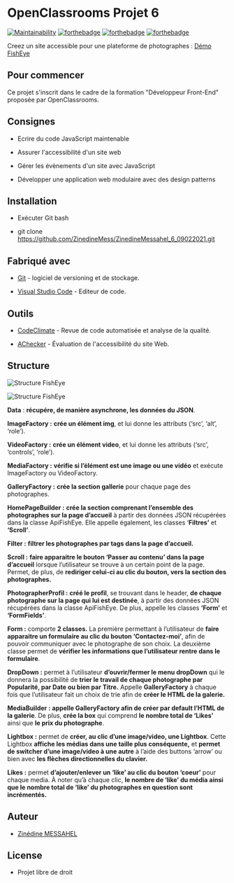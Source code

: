 

# OpenClassrooms Projet 6
[![Maintainability](https://api.codeclimate.com/v1/badges/abe58adf0a9a16d19daa/maintainability)](https://codeclimate.com/github/ZinedineMess/ZinedineMessahel_6_09022021/maintainability)
[![forthebadge](https://forthebadge.com/images/badges/uses-html.svg)](https://forthebadge.com) [![forthebadge](https://forthebadge.com/images/badges/uses-css.svg)](https://forthebadge.com) [![forthebadge](https://forthebadge.com/images/badges/made-with-javascript.svg)](https://forthebadge.com)

  

Creez un site accessible pour une plateforme de photographes : [Démo FishEye](https://zinedinemess.github.io/ZinedineMessahel_6_09022021/)

## Pour commencer

Ce projet s'inscrit dans le cadre de la formation "Développeur Front-End" proposée par OpenClassrooms. 

## Consignes

 -   Ecrire du code JavaScript maintenable
    
-   Assurer l'accessibilité d'un site web
    
-   Gérer les évènements d'un site avec JavaScript
    
-   Développer une application web modulaire avec des design patterns

## Installation

* Exécuter Git bash

* git clone https://github.com/ZinedineMess/ZinedineMessahel_6_09022021.git

## Fabriqué avec

* [Git](https://git-scm.com/download/win) - logiciel de versioning et de stockage.

* [Visual Studio Code](https://code.visualstudio.com) - Editeur de code.


## Outils

* [CodeClimate](https://git-scm.com/download/win) - Revue de code automatisée et analyse de la qualité.

* [AChecker](https://code.visualstudio.com) - Évaluation de l'accessibilité du site Web.

  

## Structure

![Structure FishEye]([https://res.cloudinary.com/dlpyn3wxf/image/upload/v1618494682/homepageuml_gefn0s.png](https://res.cloudinary.com/dlpyn3wxf/image/upload/v1618494682/homepageuml_gefn0s.png)) 

![Structure FishEye]([[https://res.cloudinary.com/dlpyn3wxf/image/upload/v1618494695/ph-pages_z6qczr.png](https://res.cloudinary.com/dlpyn3wxf/image/upload/v1618494695/ph-pages_z6qczr.png))

**Data** : **récupére, de manière asynchrone, les données du JSON**.

**ImageFactory :** **crée un élément img**, et lui donne les attributs (‘src’, ‘alt’, ‘role’).

**VideoFactory :** **crée un élément video**, et lui donne les attributs (‘src’, ‘controls’, ‘role’).

**MediaFactory :** **vérifie si l’élément est une image ou une vidéo** et exécute ImageFactory ou VideoFactory.

**GalleryFactory :** **crée la section gallerie** pour chaque page des photographes.

**HomePageBuilder :** **crée la section comprenant l’ensemble des photographes sur la page d’accueil** à partir des données JSON récupérées dans la classe ApiFishEye.
Elle appelle également, les classes ‘**Filtres’** et **‘Scroll’**.

**Filter :** **filtrer les photographes par tags dans la page d’accueil.**

**Scroll :** **faire apparaitre le bouton ‘Passer au contenu’ dans la page d’accueil** lorsque l’utilisateur se trouve à un certain point de la page.
Permet, de plus, de **rediriger celui-ci au clic du bouton, vers la section des photographes.**

**PhotographerProfil :** **créé le profil**, se trouvant dans le header, **de chaque photographe sur la page qui lui est destinée**, à partir des données JSON récupérées dans la classe ApiFishEye.
De plus, appelle les classes **‘Form’** et **‘FormFields’**.

**Form :** comporte **2 classes.** La première permettant à l’utilisateur de **faire apparaitre un formulaire au clic du bouton ‘Contactez-moi’**, afin de pouvoir communiquer avec le photographe de son choix.
La deuxième classe permet de **vérifier les informations que l’utilisateur rentre dans le formulaire**.

**DropDown :** permet à l’utilisateur **d’ouvrir/fermer le menu dropDown** qui le donnera la possibilité de **trier le travail de chaque photographe par Popularité, par Date ou bien par Titre.**
Appelle **GalleryFactory** à chaque fois que l’utilisateur fait un choix de trie afin de **créer le HTML de la galerie.**

**MediaBuilder :** **appelle GalleryFactory afin de créer par default l’HTML de la galerie**. De plus, **crée la box** qui comprend **le nombre total de ‘Likes’** ainsi que **le prix du photographe**.

**Lightbox :** permet de **créer, au clic d’une image/video, une Lightbox**. Cette Lightbox **affiche les médias dans une taille plus conséquente,** et **permet de switcher d’une image/video à une autre** à l’aide des buttons ‘arrow’ ou bien avec **les flèches directionnelles du clavier.**

**Likes :** permet **d’ajouter/enlever un ‘like’ au clic du bouton ‘coeur’** pour chaque media.
À noter qu’à chaque clic, **le nombre de ‘like’ du média ainsi que le nombre total de ‘like’ du photographes en question sont incrémentés.**

## Auteur

* [Zinédine MESSAHEL](https://github.com/ZinedineMess)

## License

* Projet libre de droit
